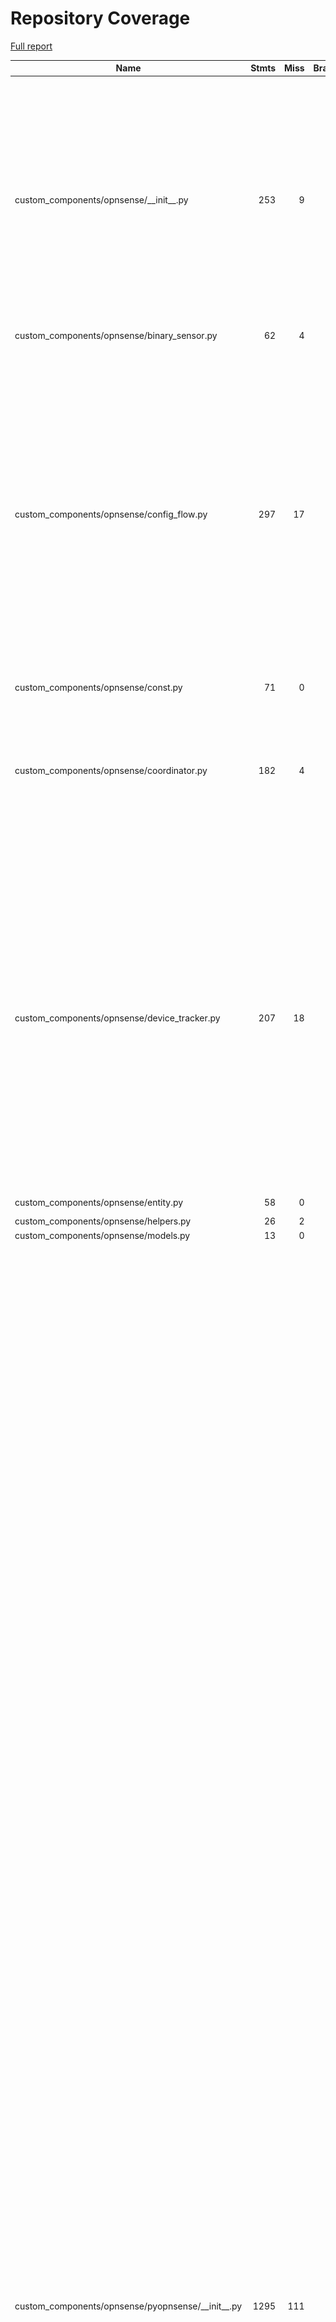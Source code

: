 # Repository Coverage

[Full report](https://htmlpreview.github.io/?https://github.com/travisghansen/hass-opnsense/blob/python-coverage-comment-action-data/htmlcov/index.html)

| Name                                                   |    Stmts |     Miss |   Branch |   BrPart |   Cover |   Missing |
|------------------------------------------------------- | -------: | -------: | -------: | -------: | ------: | --------: |
| custom\_components/opnsense/\_\_init\_\_.py            |      253 |        9 |       90 |       14 |     93% |80->76, 81->80, 285->284, 311->315, 315->318, 426-427, 456->454, 480->495, 487->480, 492, 496-498, 507-508, 529-530 |
| custom\_components/opnsense/binary\_sensor.py          |       62 |        4 |        8 |        0 |     94% |   127-130 |
| custom\_components/opnsense/config\_flow.py            |      297 |       17 |      114 |       19 |     91% |185, 193, 273-274, 305, 393->395, 395->397, 397->400, 475, 496, 534-538, 583->601, 601->603, 619, 655, 664, 717->725, 720, 728-729, 731->737, 742->745 |
| custom\_components/opnsense/const.py                   |       71 |        0 |        0 |        0 |    100% |           |
| custom\_components/opnsense/coordinator.py             |      182 |        4 |       82 |        8 |     95% |207-208, 262, 280->291, 300, 308->302, 331->334, 334->exit, 401->408 |
| custom\_components/opnsense/device\_tracker.py         |      207 |       18 |       80 |       13 |     89% |63, 79->78, 83->81, 85-86, 92->90, 99-100, 123->121, 126->132, 166, 196, 209->208, 229-230, 248->262, 280-281, 284, 300-301, 327, 337->335, 339-340, 344, 345->exit |
| custom\_components/opnsense/entity.py                  |       58 |        0 |       12 |        2 |     97% |34->36, 62->64 |
| custom\_components/opnsense/helpers.py                 |       26 |        2 |        8 |        2 |     88% |    17, 32 |
| custom\_components/opnsense/models.py                  |       13 |        0 |        0 |        0 |    100% |           |
| custom\_components/opnsense/pyopnsense/\_\_init\_\_.py |     1295 |      111 |      522 |      127 |     86% |37, 257->296, 330-331, 339->exit, 348->347, 350, 355-356, 389->414, 393->414, 397->414, 401->414, 412->414, 420-421, 449->507, 478, 487, 504->507, 533, 550->553, 610->613, 631-636, 660, 677, 682->691, 701-703, 710->714, 717->726, 719-720, 726->730, 743, 749, 754, 768, 771, 798, 800, 802, 804->796, 816, 818, 820, 822->814, 834, 836, 838, 840->832, 852, 854, 856, 858->850, 870, 872->868, 906, 908->907, 912, 964, 995-1001, 1011, 1013, 1018->1017, 1031, 1049, 1056-1058, 1071->1066, 1083-1084, 1088-1089, 1096, 1105, 1120, 1133-1135, 1148, 1158, 1177-1179, 1189, 1192, 1202, 1216-1221, 1240, 1247, 1254, 1256->1260, 1257->1256, 1261, 1274, 1283, 1303-1304, 1313-1314, 1336, 1341, 1374->1376, 1453, 1474, 1480->1493, 1495->1504, 1505->1520, 1508->1520, 1525, 1531, 1555, 1580, 1625, 1630->1623, 1644, 1645->exit, 1661, 1664->1659, 1674, 1697, 1718, 1753->1752, 1768, 1825->1824, 1833->1835, 1846, 2014, 2030->2029, 2032->2027, 2069->2068, 2071->2070, 2115->exit, 2136->2142, 2168->2167, 2199, 2223->2225, 2258, 2261, 2265, 2266->2263, 2275, 2278-2279, 2297, 2301, 2315->2321, 2321->2330, 2333-2334 |
| custom\_components/opnsense/pyopnsense/const.py        |        4 |        0 |        0 |        0 |    100% |           |
| custom\_components/opnsense/sensor.py                  |      549 |       34 |      248 |       34 |     91% |86, 120, 148, 240, 288, 319, 367, 379, 424, 462->466, 466->468, 468->470, 470->472, 472->474, 474->476, 476->479, 549, 556-558, 559->562, 570->580, 575->580, 577->580, 591-593, 601-603, 607-610, 636-638, 639->643, 644-646, 681, 751->750, 764->767, 786, 810->807, 930->929, 1005-1007 |
| custom\_components/opnsense/services.py                |      166 |       12 |       78 |       12 |     90% |40-203, 248->250, 257->259, 300->290, 325->315, 354->341, 370->357, 430->422, 455->443, 457->456, 491->476, 499, 517->509 |
| custom\_components/opnsense/switch.py                  |      435 |       29 |      182 |       33 |     90% |40->74, 42->74, 89->112, 97, 127->153, 130, 135, 225, 314->exit, 323-324, 359, 361->360, 363, 374-376, 390, 400, 412, 446, 454->453, 479, 485, 495, 501, 513, 544, 547->546, 549, 604, 611, 649, 662, 670, 746, 793 |
| custom\_components/opnsense/update.py                  |      174 |       15 |       52 |        7 |     89% |30-48, 154-155, 177-179, 180->190, 184->190, 186->185, 192->201, 207-208, 213 |
|                                              **TOTAL** | **3792** |  **255** | **1476** |  **271** | **90%** |           |


## Setup coverage badge

Below are examples of the badges you can use in your main branch `README` file.

### Direct image

[![Coverage badge](https://raw.githubusercontent.com/travisghansen/hass-opnsense/python-coverage-comment-action-data/badge.svg)](https://htmlpreview.github.io/?https://github.com/travisghansen/hass-opnsense/blob/python-coverage-comment-action-data/htmlcov/index.html)

This is the one to use if your repository is private or if you don't want to customize anything.

### [Shields.io](https://shields.io) Json Endpoint

[![Coverage badge](https://img.shields.io/endpoint?url=https://raw.githubusercontent.com/travisghansen/hass-opnsense/python-coverage-comment-action-data/endpoint.json)](https://htmlpreview.github.io/?https://github.com/travisghansen/hass-opnsense/blob/python-coverage-comment-action-data/htmlcov/index.html)

Using this one will allow you to [customize](https://shields.io/endpoint) the look of your badge.
It won't work with private repositories. It won't be refreshed more than once per five minutes.

### [Shields.io](https://shields.io) Dynamic Badge

[![Coverage badge](https://img.shields.io/badge/dynamic/json?color=brightgreen&label=coverage&query=%24.message&url=https%3A%2F%2Fraw.githubusercontent.com%2Ftravisghansen%2Fhass-opnsense%2Fpython-coverage-comment-action-data%2Fendpoint.json)](https://htmlpreview.github.io/?https://github.com/travisghansen/hass-opnsense/blob/python-coverage-comment-action-data/htmlcov/index.html)

This one will always be the same color. It won't work for private repos. I'm not even sure why we included it.

## What is that?

This branch is part of the
[python-coverage-comment-action](https://github.com/marketplace/actions/python-coverage-comment)
GitHub Action. All the files in this branch are automatically generated and may be
overwritten at any moment.